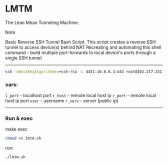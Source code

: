 # LMTM
The Lean Mean Tunneling Machine.


> [!NOTE]
>  Basic Reverse SSH Tunnel Bash Script. This script creates a reverse SSH tunnel to access device(s) behind NAT
>  Recreating and automating this shell command - build multiple port-forwards to local device's ports through a single SSH tunnel 

----------------------

```sh
ssh -oHostKeyAlgorithms=+ssh-rsa -L 4431:10.0.0.3:443 root@102.217.231.190
```

### vars:
`l_port` - localhost port
`r_host` - remote local host ip
`r_port` - remote local host ip port
`user` - username
`r_serv` - server (public ip)

-----------------------

### Run & exec
make exec
```sh 
chmod +x lmtm.sh
```
run:
```sh
./lmtm.sh
```
